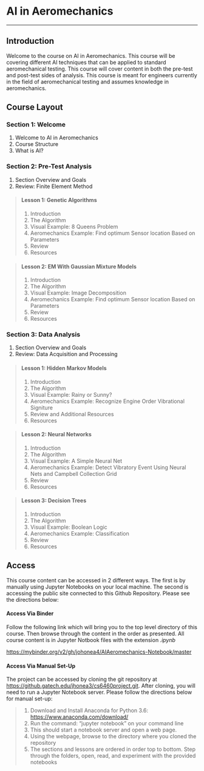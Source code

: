 # AI in Aeromechanics
-------------------------------------

## Introduction

Welcome to the course on AI in Aeromechanics. This course will be covering different AI techniques that can be applied to standard aeromechanical testing. This course will cover content in both the pre-test and post-test sides of analysis. This course is meant for engineers currently in the field of aeromechanical testing and assumes knowledge in aeromechanics.

## Course Layout

### Section 1: Welcome
1. Welcome to AI in Aeromechanics
2. Course Structure
3. What is AI?

### Section 2: Pre-Test Analysis
1. Section Overview and Goals
2. Review: Finite Element Method

> #### Lesson 1: Genetic Algorithms
> 1. Introduction
> 2. The Algorithm
> 3. Visual Example: 8 Queens Problem
> 4. Aeromechanics Example: Find optimum Sensor location Based on Parameters
> 5. Review 
> 6. Resources

> #### Lesson 2: EM With Gaussian Mixture Models
> 1. Introduction
> 2. The Algorithm
> 3. Visual Example: Image Decomposition
> 4. Aeromechanics Example: Find optimum Sensor location Based on Parameters
> 5. Review
> 6. Resources

### Section 3: Data Analysis
1. Section Overview and Goals
2. Review: Data Acquisition and Processing

> #### Lesson 1: Hidden Markov Models
> 1. Introduction
> 2. The Algorithm
> 3. Visual Example: Rainy or Sunny?
> 4. Aeromechanics Example: Recognize Engine Order Vibrational Signiture
> 5. Review and Additional Resources
> 6. Resources

> #### Lesson 2: Neural Networks
> 1. Introduction
> 2. The Algorithm
> 3. Visual Example: A Simple Neural Net
> 4. Aeromechanics Example: Detect Vibratory Event Using Neural Nets and Campbell Collection Grid
> 5. Review
> 6. Resources

> #### Lesson 3: Decision Trees
> 1. Introduction
> 2. The Algorithm
> 3. Visual Example: Boolean Logic
> 4. Aeromechanics Example: Classification
> 5. Review
> 7. Resources

## Access

This course content can be accessed in 2 different ways. The first is by manually using Jupyter Notebooks on your local machine. The second is accessing the public site connected to this Github Repository. Please see the directions below:

#### Access Via Binder

Follow the following link which will bring you to the top level directory of this course. Then browse through the content in the order as presented. All course content is in Jupyter Notbook files with the extension *.ipynb*

https://mybinder.org/v2/gh/johonea4/AIAeromechanics-Notebook/master

#### Access Via Manual Set-Up

The project can be accessed by cloning the git repository at https://github.gatech.edu/jhonea3/cs6460project.git. After cloning, you will need to run a Jupyter Notebook server. Please follow the directions below for manual set-up: 

> 1. Download and Install Anaconda for Python 3.6: https://www.anaconda.com/download/ 
> 2.  Run the command: “jupyter notebook” on your command line 
> 3. This should start a notebook server and open a web page. 
> 4. Using the webpage, browse to the directory where you cloned the repository 
> 5. The sections and lessons are ordered in order top to bottom. Step through the folders, open, read, and experiment with the provided notebooks